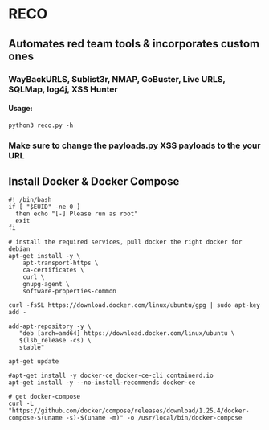 # RECO

## Automates red team tools & incorporates custom ones

### WayBackURLS, Sublist3r, NMAP, GoBuster, Live URLS, SQLMap, log4j, XSS Hunter

#### Usage: 

```
python3 reco.py -h
```

### Make sure to change the payloads.py XSS payloads to the your URL

## Install Docker & Docker Compose

```
#! /bin/bash
if [ "$EUID" -ne 0 ]
  then echo "[-] Please run as root"
  exit
fi

# install the required services, pull docker the right docker for debian
apt-get install -y \
    apt-transport-https \
    ca-certificates \
    curl \
    gnupg-agent \
    software-properties-common

curl -fsSL https://download.docker.com/linux/ubuntu/gpg | sudo apt-key add -

add-apt-repository -y \
   "deb [arch=amd64] https://download.docker.com/linux/ubuntu \
   $(lsb_release -cs) \
   stable"

apt-get update

#apt-get install -y docker-ce docker-ce-cli containerd.io
apt-get install -y --no-install-recommends docker-ce

# get docker-compose
curl -L "https://github.com/docker/compose/releases/download/1.25.4/docker-compose-$(uname -s)-$(uname -m)" -o /usr/local/bin/docker-compose
```